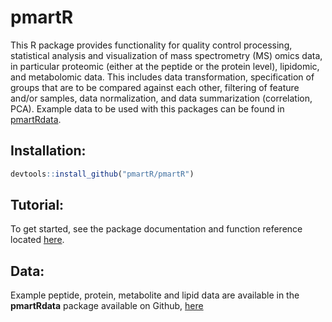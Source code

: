 # pmartR

This R package provides functionality for quality control processing, statistical analysis and visualization of mass spectrometry (MS) omics data, in particular proteomic (either at the peptide or the protein level), lipidomic, and metabolomic data. This includes data transformation, specification of groups that are to be compared against each other, filtering of feature and/or samples, data normalization, and data summarization (correlation, PCA). Example data to be used with this packages can be found in [pmartRdata](https://github.com/pmartR/pmartRdata).

## Installation:

``` r
devtools::install_github("pmartR/pmartR")
```

## Tutorial:

To get started, see the package documentation and function reference located [here](https://pmartr.github.io/pmartR/index.html).

## Data:

Example peptide, protein, metabolite and lipid data are available in the __pmartRdata__ package available on Github, [here](https://github.com/pmartR/pmartRdata)
 
